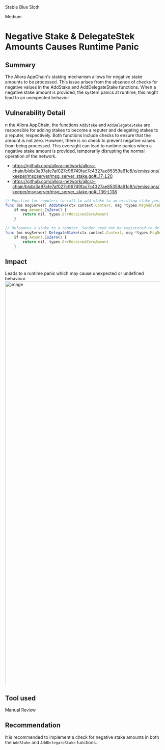 Stable Blue Sloth

Medium

# Negative Stake & DelegateStek Amounts Causes Runtime Panic

## Summary
The Allora AppChain's staking mechanism allows for negative stake amounts to be processed. This issue arises from the absence of checks for negative values in the AddStake and AddDelegateStake functions. When a negative stake amount is provided, the system panics at runtime, this might lead to an unexpected behavior

## Vulnerability Detail
n the Allora AppChain, the functions `AddStake` and `AddDelegateStake` are responsible for adding stakes to become a reputer and delegating stakes to a reputer, respectively. Both functions include checks to ensure that the amount is not zero. However, there is no check to prevent negative values from being processed. This oversight can lead to runtime panics when a negative stake amount is provided, temporarily disrupting the normal operation of the network.
- https://github.com/allora-network/allora-chain/blob/3a97afe7af027c96749fac7c4327ae85359a61c8/x/emissions/keeper/msgserver/msg_server_stake.go#L17-L20
- https://github.com/allora-network/allora-chain/blob/3a97afe7af027c96749fac7c4327ae85359a61c8/x/emissions/keeper/msgserver/msg_server_stake.go#L136-L138
```js
// Function for reputers to call to add stake to an existing stake position.
func (ms msgServer) AddStake(ctx context.Context, msg *types.MsgAddStake) (*types.MsgAddStakeResponse, error) {
    if msg.Amount.IsZero() {
        return nil, types.ErrReceivedZeroAmount
    }
    
// Delegates a stake to a reputer. Sender need not be registered to delegate stake.
func (ms msgServer) DelegateStake(ctx context.Context, msg *types.MsgDelegateStake) (*types.MsgDelegateStakeResponse, error) {
    if msg.Amount.IsZero() {
        return nil, types.ErrReceivedZeroAmount
    }
```
## Impact
Leads to a runtime panic which may cause unexpected or undefined behaviour.
<img width="1317" alt="image" src="https://github.com/user-attachments/assets/8677aaca-017f-44ff-8234-28847c19b370">


## Tool used
Manual Review

## Recommendation
It is recommended to implement a check for negative stake amounts in both the `AddStake` and `AddDelegateStake` functions.